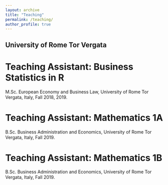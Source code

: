 ```yaml
---
layout: archive
title: "Teaching"
permalink: /teaching/
author_profile: true
---
```


## University of Rome Tor Vergata

Teaching Assistant: Business Statistics in R
======
M.Sc. European Economy and Business Law, University of Rome Tor Vergata, Italy, Fall 2018, 2019.

Teaching Assistant: Mathematics 1A
======
B.Sc. Business Administration and Economics, University of Rome Tor Vergata, Italy, Fall 2019.

Teaching Assistant: Mathematics 1B
======
B.Sc. Business Administration and Economics, University of Rome Tor Vergata, Italy, Fall 2019.
